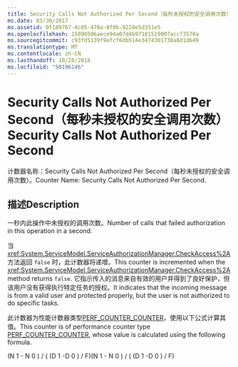 ```yaml
---
title: Security Calls Not Authorized Per Second（每秒未授权的安全调用次数）
ms.date: 03/30/2017
ms.assetid: 0f189767-8c05-478a-8f0b-9228e5d351e5
ms.openlocfilehash: 15890506aece94a07d4b97101519007accf3570a
ms.sourcegitcommit: c93fd5139f9efcf6db514e3474301738a6d1d649
ms.translationtype: MT
ms.contentlocale: zh-CN
ms.lasthandoff: 10/28/2018
ms.locfileid: "50196146"
---
```

# <a name="security-calls-not-authorized-per-second"></a><span data-ttu-id="48dbb-102">Security Calls Not Authorized Per Second（每秒未授权的安全调用次数）</span><span class="sxs-lookup"><span data-stu-id="48dbb-102">Security Calls Not Authorized Per Second</span></span>
<span data-ttu-id="48dbb-103">计数器名称：Security Calls Not Authorized Per Second（每秒未授权的安全调用次数）。</span><span class="sxs-lookup"><span data-stu-id="48dbb-103">Counter Name: Security Calls Not Authorized Per Second.</span></span>  
  
## <a name="description"></a><span data-ttu-id="48dbb-104">描述</span><span class="sxs-lookup"><span data-stu-id="48dbb-104">Description</span></span>  
 <span data-ttu-id="48dbb-105">一秒内此操作中未授权的调用次数。</span><span class="sxs-lookup"><span data-stu-id="48dbb-105">Number of calls that failed authorization in this operation in a second.</span></span>  
  
 <span data-ttu-id="48dbb-106">当 <xref:System.ServiceModel.ServiceAuthorizationManager.CheckAccess%2A> 方法返回 `false` 时，此计数器将递增。</span><span class="sxs-lookup"><span data-stu-id="48dbb-106">This counter is incremented when the <xref:System.ServiceModel.ServiceAuthorizationManager.CheckAccess%2A> method returns `false`.</span></span> <span data-ttu-id="48dbb-107">它指示传入的消息来自有效的用户并得到了良好保护，但该用户没有获得执行特定任务的授权。</span><span class="sxs-lookup"><span data-stu-id="48dbb-107">It indicates that the incoming message is from a valid user and protected properly, but the user is not authorized to do specific tasks.</span></span>  
  
 <span data-ttu-id="48dbb-108">此计数器为性能计数器类型[PERF_COUNTER_COUNTER](https://go.microsoft.com/fwlink/?LinkID=94649)，使用以下公式计算其值。</span><span class="sxs-lookup"><span data-stu-id="48dbb-108">This counter is of performance counter type [PERF_COUNTER_COUNTER](https://go.microsoft.com/fwlink/?LinkID=94649), whose value is calculated using the following formula.</span></span>  
  
 <span data-ttu-id="48dbb-109">(N 1 - N 0 ) / ( (D 1 -D 0 ) / F)</span><span class="sxs-lookup"><span data-stu-id="48dbb-109">(N 1 - N 0 ) / ( (D 1 -D 0 ) / F)</span></span>
